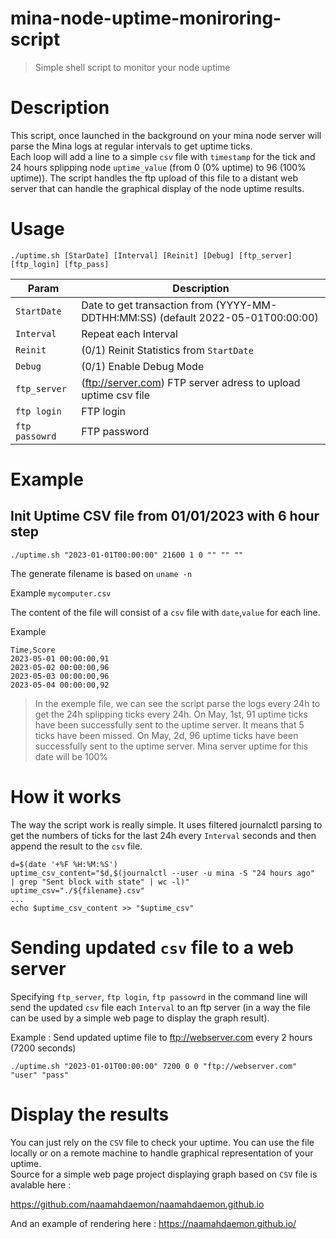 # mina-node-uptime-moniroring-script
> Simple shell script to monitor your node uptime

# Description
This script, once launched in the background on your mina node server will parse the Mina logs at regular intervals to get uptime ticks.  
Each loop will add a line to a simple `csv` file with `timestamp` for the tick and 24 hours splipping node `uptime_value` (from 0 (0% uptime) to 96 (100% uptime)). 
The script handles the ftp upload of this file to a distant web server that can handle the graphical display of the node uptime results.

# Usage
```
./uptime.sh [StarDate] [Interval] [Reinit] [Debug] [ftp_server] [ftp_login] [ftp_pass]
```

| Param | Description | 
| ----- | ----------- |
|`StartDate`    | Date to get transaction from (YYYY-MM-DDTHH:MM:SS) (default 2022-05-01T00:00:00) |
|`Interval`     | Repeat each Interval |
|`Reinit`       | (0/1) Reinit Statistics from `StartDate` |
|`Debug`        | (0/1) Enable Debug Mode |
|`ftp_server`   | (ftp://server.com) FTP server adress to upload uptime csv file |
|`ftp login`    | FTP login |
|`ftp passowrd` | FTP password |

 
# Example
## Init Uptime CSV file from 01/01/2023 with 6 hour step
```
./uptime.sh "2023-01-01T00:00:00" 21600 1 0 "" "" ""
```

The generate filename is based on `uname -n`

Example
`mycomputer.csv`

The content of the file will consist of a `csv` file with `date`,`value` for each line.

Example
```
Time,Score
2023-05-01 00:00:00,91
2023-05-02 00:00:00,96
2023-05-03 00:00:00,96
2023-05-04 00:00:00,92
```

> In the exemple file, we can see the script parse the logs every 24h to get the 24h splipping ticks every 24h.
> On May, 1st, 91 uptime ticks have been successfully sent to the uptime server. It means that 5 ticks have been missed.
> On May, 2d, 96 uptime ticks have been successfully sent to the uptime server. Mina server uptime for this date will be 100%

# How it works
The way the script work is really simple.
It uses filtered journalctl parsing to get the numbers of ticks for the last 24h every `Interval` seconds and then append the result to the `csv` file.

```
d=$(date '+%F %H:%M:%S')
uptime_csv_content="$d,$(journalctl --user -u mina -S "24 hours ago"  | grep "Sent block with state" | wc -l)"
uptime_csv="./${filename}.csv"
...
echo $uptime_csv_content >> "$uptime_csv"
```

# Sending updated `csv` file to a web server
Specifying `ftp_server`, `ftp login`, `ftp passowrd` in the command line will send the updated `csv` file each `Interval` to an ftp server (in a way the file can be used by a simple web page to display the graph result). 

Example : Send updated uptime file to ftp://webserver.com every 2 hours (7200 seconds)  
```
./uptime.sh "2023-01-01T00:00:00" 7200 0 0 "ftp://webserver.com" "user" "pass"
```
# Display the results
You can just rely on the `CSV` file to check your uptime.
You can use the file locally or on a remote machine to handle graphical representation of your uptime.  
Source for a simple web page project displaying graph based on `CSV` file is avalable here :

https://github.com/naamahdaemon/naamahdaemon.github.io

And an example of rendering here : https://naamahdaemon.github.io/



